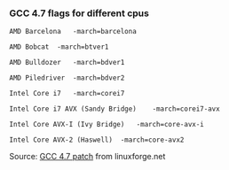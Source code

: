 ### GCC 4.7 flags for different cpus

```AMD Barcelona   -march=barcelona```

```AMD Bobcat  -march=btver1```

```AMD Bulldozer   -march=bdver1```

```AMD Piledriver  -march=bdver2```

```Intel Core i7   -march=corei7```

```Intel Core i7 AVX (Sandy Bridge)    -march=corei7-avx```

```Intel Core AVX-I (Ivy Bridge)   -march=core-avx-i```

```Intel Core AVX-2 (Haswell)  -march=core-avx2```

Source: [GCC 4.7 patch](http://www.linuxforge.net/docs/linux/linux-gcc.php) from linuxforge.net
